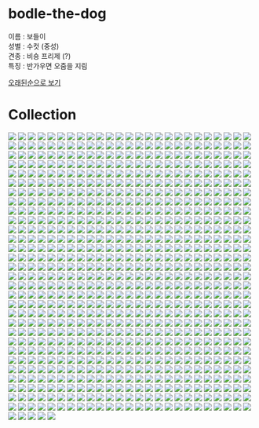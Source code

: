 # **bodle-the-dog**
이름 : 보들이  
성별 : 수컷 (중성)  
견종 : 비숑 프리제 (?)  
특징 : 반가우면 오줌을 지림  

[오래된순으로 보기](README.md)  

# Collection
![](./assets/KakaoTalk_20200517_010540265.jpg)
![](./assets/KakaoTalk_20200517_010539408.jpg)
![](./assets/KakaoTalk_20200517_010539065.jpg)
![](./assets/KakaoTalk_20200516_230948059.jpg)
![](./assets/KakaoTalk_20200516_190430715.jpg)
![](./assets/KakaoTalk_20200516_190429957.jpg)
![](./assets/KakaoTalk_20200516_190429570.jpg)
![](./assets/KakaoTalk_20200516_190429158.jpg)
![](./assets/KakaoTalk_20200516_020026445.jpg)
![](./assets/KakaoTalk_20200516_020026103.jpg)
![](./assets/KakaoTalk_20200515_162413892.jpg)
![](./assets/KakaoTalk_20200515_162236855.jpg)
![](./assets/KakaoTalk_20200515_162236822.jpg)
![](./assets/KakaoTalk_20200515_162230378.jpg)
![](./assets/KakaoTalk_20200515_151205874.jpg)
![](./assets/KakaoTalk_20200515_151205842.jpg)
![](./assets/KakaoTalk_20200515_151153304.jpg)
![](./assets/KakaoTalk_20200514_194650903.jpg)
![](./assets/KakaoTalk_20200514_194649920.jpg)
![](./assets/KakaoTalk_20200514_194648500.jpg)
![](./assets/KakaoTalk_20200514_165754180.jpg)
![](./assets/KakaoTalk_20200514_165740499.jpg)
![](./assets/KakaoTalk_20200513_181421658.jpg)
![](./assets/KakaoTalk_20200513_173810296.jpg)
![](./assets/KakaoTalk_20200513_173810274.jpg)
![](./assets/KakaoTalk_20200513_143433246.jpg)
![](./assets/KakaoTalk_20200513_141237108.jpg)
![](./assets/KakaoTalk_20200513_141205710.jpg)
![](./assets/KakaoTalk_20200513_141204905.jpg)
![](./assets/KakaoTalk_20200513_141035312.jpg)
![](./assets/KakaoTalk_20200512_173745716.jpg)
![](./assets/KakaoTalk_20200512_173745353.jpg)
![](./assets/KakaoTalk_20200512_173744820.jpg)
![](./assets/KakaoTalk_20200512_173744354.jpg)
![](./assets/KakaoTalk_20200512_143507398.jpg)
![](./assets/KakaoTalk_20200512_143507081.jpg)
![](./assets/KakaoTalk_20200512_135118185.jpg)
![](./assets/KakaoTalk_20200512_135050259.jpg)
![](./assets/KakaoTalk_20200512_131833661.jpg)
![](./assets/KakaoTalk_20200512_131833365.jpg)
![](./assets/KakaoTalk_20200512_113003533.jpg)
![](./assets/KakaoTalk_20200512_110052080.jpg)
![](./assets/KakaoTalk_20200511_150614548.jpg)
![](./assets/KakaoTalk_20200511_142726274.jpg)
![](./assets/KakaoTalk_20200511_134054347.jpg)
![](./assets/KakaoTalk_20200511_113632654.jpg)
![](./assets/KakaoTalk_20200510_143058338.jpg)
![](./assets/KakaoTalk_20200509_175212999.jpg)
![](./assets/KakaoTalk_20200509_173516060.jpg)
![](./assets/KakaoTalk_20200508_231134256.jpg)
![](./assets/KakaoTalk_20200508_231129996.jpg)
![](./assets/KakaoTalk_20200508_181948416.jpg)
![](./assets/KakaoTalk_20200508_181947998.jpg)
![](./assets/KakaoTalk_20200508_155811124.jpg)
![](./assets/KakaoTalk_20200508_155319651.jpg)
![](./assets/KakaoTalk_20200508_134713754.jpg)
![](./assets/KakaoTalk_20200508_133944463.jpg)
![](./assets/KakaoTalk_20200508_103116808.jpg)
![](./assets/KakaoTalk_20200507_121004182.jpg)
![](./assets/KakaoTalk_20200507_101332074.jpg)
![](./assets/KakaoTalk_20200507_101331774.jpg)
![](./assets/KakaoTalk_20200507_101331461.jpg)
![](./assets/KakaoTalk_20200507_101331069.jpg)
![](./assets/KakaoTalk_20200505_004246074.jpg)
![](./assets/KakaoTalk_20200428_141450288_01.jpg)
![](./assets/KakaoTalk_20200428_112642583.jpg)
![](./assets/KakaoTalk_20200428_020437796.jpg)
![](./assets/KakaoTalk_20200428_020437735.jpg)
![](./assets/KakaoTalk_20200428_020436986.jpg)
![](./assets/KakaoTalk_20200428_020436570.jpg)
![](./assets/KakaoTalk_20200428_020436237.jpg)
![](./assets/KakaoTalk_20200428_020435452.jpg)
![](./assets/KakaoTalk_20200427_221014083.jpg)
![](./assets/KakaoTalk_20200427_221013359.jpg)
![](./assets/KakaoTalk_20200427_140012963.jpg)
![](./assets/KakaoTalk_20200427_134247763.jpg)
![](./assets/KakaoTalk_20200427_131443951.jpg)
![](./assets/KakaoTalk_20200427_131443279.jpg)
![](./assets/KakaoTalk_20200427_130333694.jpg)
![](./assets/KakaoTalk_20200426_182121656.jpg)
![](./assets/KakaoTalk_20200425_174305950_03.jpg)
![](./assets/KakaoTalk_20200425_174305950_02.jpg)
![](./assets/KakaoTalk_20200425_174305950_01.jpg)
![](./assets/KakaoTalk_20200425_171032098.jpg)
![](./assets/KakaoTalk_20200425_140008246.jpg)
![](./assets/KakaoTalk_20200424_143012437.jpg)
![](./assets/KakaoTalk_20200424_142927919.jpg)
![](./assets/KakaoTalk_20200424_142731851.jpg)
![](./assets/KakaoTalk_20200423_203810792.jpg)
![](./assets/KakaoTalk_20200423_191227482.jpg)
![](./assets/KakaoTalk_20200423_191223243.jpg)
![](./assets/KakaoTalk_20200423_191136685.jpg)
![](./assets/KakaoTalk_20200423_191136684.PNG)
![](./assets/KakaoTalk_20200423_173854091.jpg)
![](./assets/KakaoTalk_20200423_123038519.jpg)
![](./assets/KakaoTalk_20200423_112723145.jpg)
![](./assets/KakaoTalk_20200422_174037394.jpg)
![](./assets/KakaoTalk_20200422_140138939.jpg)
![](./assets/KakaoTalk_20200422_140138873.jpg)
![](./assets/KakaoTalk_20200422_132528243.jpg)
![](./assets/KakaoTalk_20200422_131857396.jpg)
![](./assets/KakaoTalk_20200422_130349807.jpg)
![](./assets/KakaoTalk_20200422_122049449.jpg)
![](./assets/KakaoTalk_20200422_110312934.jpg)
![](./assets/KakaoTalk_20200421_124946722.jpg)
![](./assets/KakaoTalk_20200421_124946355.jpg)
![](./assets/KakaoTalk_20200421_123726037.jpg)
![](./assets/KakaoTalk_20200420_135251001.jpg)
![](./assets/KakaoTalk_20200420_135250597.jpg)
![](./assets/KakaoTalk_20200419_192154087.jpg)
![](./assets/KakaoTalk_20200418_133107137.jpg)
![](./assets/KakaoTalk_20200418_133106431.jpg)
![](./assets/KakaoTalk_20200418_133106053.jpg)
![](./assets/KakaoTalk_20200418_125526598.jpg)
![](./assets/KakaoTalk_20200418_125526194.jpg)
![](./assets/KakaoTalk_20200416_123858644.jpg)
![](./assets/KakaoTalk_20200416_123759618.jpg)
![](./assets/KakaoTalk_20200416_123203600.jpg)
![](./assets/KakaoTalk_20200416_123203404.jpg)
![](./assets/KakaoTalk_20200416_105413614.jpg)
![](./assets/KakaoTalk_20200415_214823408_02.jpg)
![](./assets/KakaoTalk_20200415_214823408_01.jpg)
![](./assets/KakaoTalk_20200415_112941163.jpg)
![](./assets/KakaoTalk_20200415_112940186.jpg)
![](./assets/KakaoTalk_20200415_112816916.jpg)
![](./assets/KakaoTalk_20200414_175856907_06.jpg)
![](./assets/KakaoTalk_20200414_175856907_05.jpg)
![](./assets/KakaoTalk_20200414_175856907_04.jpg)
![](./assets/KakaoTalk_20200414_175856907_03.jpg)
![](./assets/KakaoTalk_20200414_175856907_02.jpg)
![](./assets/KakaoTalk_20200414_175856907_01.jpg)
![](./assets/KakaoTalk_20200414_150306748.jpg)
![](./assets/KakaoTalk_20200414_150306364.jpg)
![](./assets/KakaoTalk_20200414_134348768.jpg)
![](./assets/KakaoTalk_20200414_125157644.jpg)
![](./assets/KakaoTalk_20200414_125156659.jpg)
![](./assets/KakaoTalk_20200413_104008841.jpg)
![](./assets/KakaoTalk_20200413_104006626.jpg)
![](./assets/KakaoTalk_20200413_104005685.jpg)
![](./assets/KakaoTalk_20200412_200236502.jpg)
![](./assets/KakaoTalk_20200412_120902210.jpg)
![](./assets/KakaoTalk_20200412_120901304.jpg)
![](./assets/KakaoTalk_20200412_115751377.jpg)
![](./assets/KakaoTalk_20200412_115750423.jpg)
![](./assets/KakaoTalk_20200412_115749322.jpg)
![](./assets/KakaoTalk_20200412_115748347.jpg)
![](./assets/KakaoTalk_20200410_213420276.jpg)
![](./assets/KakaoTalk_20200410_213419323.jpg)
![](./assets/KakaoTalk_20200410_213418616.jpg)
![](./assets/KakaoTalk_20200410_142923645.PNG)
![](./assets/KakaoTalk_20200410_142923644.PNG)
![](./assets/KakaoTalk_20200410_142923643.PNG)
![](./assets/KakaoTalk_20200410_142923642.PNG)
![](./assets/KakaoTalk_20200410_142923641.PNG)
![](./assets/KakaoTalk_20200410_142923640.PNG)
![](./assets/KakaoTalk_20200410_142923639.jpg)
![](./assets/KakaoTalk_20200410_142922554.jpg)
![](./assets/KakaoTalk_20200410_142921260.jpg)
![](./assets/KakaoTalk_20200410_142920156.jpg)
![](./assets/KakaoTalk_20200410_134811877.jpg)
![](./assets/KakaoTalk_20200410_134810727.jpg)
![](./assets/KakaoTalk_20200410_134809532.jpg)
![](./assets/KakaoTalk_20200409_121126828.jpg)
![](./assets/KakaoTalk_20200409_121125628.jpg)
![](./assets/KakaoTalk_20200408_151806704.jpg)
![](./assets/KakaoTalk_20200408_144513449.jpg)
![](./assets/KakaoTalk_20200408_144513288.jpg)
![](./assets/KakaoTalk_20200408_092726020.jpg)
![](./assets/KakaoTalk_20200407_092224992.jpg)
![](./assets/KakaoTalk_20200406_160004091.jpg)
![](./assets/KakaoTalk_20200406_152306734.jpg)
![](./assets/KakaoTalk_20200406_152305862.jpg)
![](./assets/KakaoTalk_20200406_152304940.jpg)
![](./assets/KakaoTalk_20200406_152302641.jpg)
![](./assets/KakaoTalk_20200406_152301609.jpg)
![](./assets/KakaoTalk_20200406_152300372.jpg)
![](./assets/KakaoTalk_20200406_152259150.jpg)
![](./assets/KakaoTalk_20200406_152258141.jpg)
![](./assets/KakaoTalk_20200406_135443805.jpg)
![](./assets/KakaoTalk_20200405_173239989.jpg)
![](./assets/KakaoTalk_20200405_173236874.jpg)
![](./assets/KakaoTalk_20200405_173233750.jpg)
![](./assets/KakaoTalk_20200405_173229450.jpg)
![](./assets/KakaoTalk_20200405_125435546.jpg)
![](./assets/KakaoTalk_20200405_125422425.jpg)
![](./assets/KakaoTalk_20200405_084031516_04.jpg)
![](./assets/KakaoTalk_20200405_084031516_03.jpg)
![](./assets/KakaoTalk_20200405_084031516_02.jpg)
![](./assets/KakaoTalk_20200405_084031516_01.jpg)
![](./assets/KakaoTalk_20200403_172402737.jpg)
![](./assets/KakaoTalk_20200403_092402440.jpg)
![](./assets/KakaoTalk_20200402_211704671.jpg)
![](./assets/KakaoTalk_20200402_211703769.jpg)
![](./assets/KakaoTalk_20200402_211702607.jpg)
![](./assets/KakaoTalk_20200402_194630860.jpg)
![](./assets/KakaoTalk_20200402_124415376.jpg)
![](./assets/KakaoTalk_20200402_124253520.jpg)
![](./assets/KakaoTalk_20200401_234640508_04.jpg)
![](./assets/KakaoTalk_20200401_234640508_03.jpg)
![](./assets/KakaoTalk_20200401_234640508_02.jpg)
![](./assets/KakaoTalk_20200401_234640508_01.jpg)
![](./assets/KakaoTalk_20200401_081104829.jpg)
![](./assets/KakaoTalk_20200401_081104732.jpg)
![](./assets/KakaoTalk_20200401_081059609.jpg)
![](./assets/KakaoTalk_20200401_081038111.jpg)
![](./assets/KakaoTalk_20200401_081037277.jpg)
![](./assets/KakaoTalk_20200401_081036447.jpg)
![](./assets/KakaoTalk_20200401_081035851.jpg)
![](./assets/KakaoTalk_20200331_235419971.jpg)
![](./assets/KakaoTalk_20200331_134044979.jpg)
![](./assets/KakaoTalk_20200331_011756884.jpg)
![](./assets/KakaoTalk_20200331_011755756.jpg)
![](./assets/KakaoTalk_20200331_011752494.jpg)
![](./assets/KakaoTalk_20200331_011750331.jpg)
![](./assets/KakaoTalk_20200331_011748381.jpg)
![](./assets/KakaoTalk_20200331_011746037.jpg)
![](./assets/KakaoTalk_20200330_192841181.jpg)
![](./assets/KakaoTalk_20200330_192818661.jpg)
![](./assets/KakaoTalk_20200330_192814275.jpg)
![](./assets/KakaoTalk_20200330_192809340.jpg)
![](./assets/KakaoTalk_20200330_192750955.jpg)
![](./assets/KakaoTalk_20200330_192702772.jpg)
![](./assets/KakaoTalk_20200330_192637666.jpg)
![](./assets/KakaoTalk_20200330_192605839_03.jpg)
![](./assets/KakaoTalk_20200330_183320415.jpg)
![](./assets/KakaoTalk_20200330_183319367.jpg)
![](./assets/KakaoTalk_20200330_183318351.jpg)
![](./assets/KakaoTalk_20200330_163634304.jpg)
![](./assets/KakaoTalk_20200330_090325998.PNG)
![](./assets/KakaoTalk_20200330_090325997.jpg)
![](./assets/KakaoTalk_20200329_220359395.jpg)
![](./assets/KakaoTalk_20200328_183058118.jpg)
![](./assets/KakaoTalk_20200328_183056739.jpg)
![](./assets/KakaoTalk_20200328_183052472.jpg)
![](./assets/KakaoTalk_20200326_111035029.PNG)
![](./assets/KakaoTalk_20200326_111035028.jpg)
![](./assets/KakaoTalk_20200326_080209161.jpg)
![](./assets/KakaoTalk_20200326_080208880.jpg)
![](./assets/KakaoTalk_20200326_080208503.jpg)
![](./assets/KakaoTalk_20200326_080208119.jpg)
![](./assets/KakaoTalk_20200324_220937243.jpg)
![](./assets/KakaoTalk_20200324_220936259.jpg)
![](./assets/KakaoTalk_20200323_130034395.PNG)
![](./assets/KakaoTalk_20200323_130034394.PNG)
![](./assets/KakaoTalk_20200323_130034393.PNG)
![](./assets/KakaoTalk_20200323_130034392.PNG)
![](./assets/KakaoTalk_20200323_130034391.jpg)
![](./assets/KakaoTalk_20200323_130032943.jpg)
![](./assets/KakaoTalk_20200323_130031872.jpg)
![](./assets/KakaoTalk_20200319_172524372.jpg)
![](./assets/KakaoTalk_20200318_175116402.PNG)
![](./assets/KakaoTalk_20200318_175116401.PNG)
![](./assets/KakaoTalk_20200318_175116400.PNG)
![](./assets/KakaoTalk_20200318_175116399.PNG)
![](./assets/KakaoTalk_20200318_175116398.PNG)
![](./assets/KakaoTalk_20200318_175116397.PNG)
![](./assets/KakaoTalk_20200318_175116396.jpg)
![](./assets/KakaoTalk_20200318_175115088.jpg)
![](./assets/KakaoTalk_20200318_173323442.jpg)
![](./assets/KakaoTalk_20200318_171715392.jpg)
![](./assets/KakaoTalk_20200317_203138812.jpg)
![](./assets/KakaoTalk_20200317_185135351.jpg)
![](./assets/KakaoTalk_20200317_185132729.jpg)
![](./assets/KakaoTalk_20200317_135028888.jpg)
![](./assets/KakaoTalk_20200317_135025894.jpg)
![](./assets/KakaoTalk_20200316_112121675.jpg)
![](./assets/KakaoTalk_20200316_112120887.jpg)
![](./assets/KakaoTalk_20200313_194425255.PNG)
![](./assets/KakaoTalk_20200313_194425254.jpg)
![](./assets/KakaoTalk_20200313_194424071.jpg)
![](./assets/KakaoTalk_20200312_181130064.png)
![](./assets/KakaoTalk_20200312_181130063.jpg)
![](./assets/KakaoTalk_20200311_155400380.jpg)
![](./assets/KakaoTalk_20200311_155316771.jpg)
![](./assets/KakaoTalk_20200311_155311463.jpg)
![](./assets/KakaoTalk_20200311_155310862.jpg)
![](./assets/KakaoTalk_20200311_154040427.jpg)
![](./assets/KakaoTalk_20200311_132442172.jpg)
![](./assets/KakaoTalk_20200310_162729224.jpg)
![](./assets/KakaoTalk_20200310_162729106.jpg)
![](./assets/KakaoTalk_20200308_221757536.PNG)
![](./assets/KakaoTalk_20200308_221757535.jpg)
![](./assets/KakaoTalk_20200308_221756593.jpg)
![](./assets/KakaoTalk_20200308_172430855_07.jpg)
![](./assets/KakaoTalk_20200308_172430855_01.jpg)
![](./assets/KakaoTalk_20200307_040224354.jpg)
![](./assets/KakaoTalk_20200306_225407857.jpg)
![](./assets/KakaoTalk_20200306_200936646.jpg)
![](./assets/KakaoTalk_20200306_200935717.jpg)
![](./assets/KakaoTalk_20200306_200934732.jpg)
![](./assets/KakaoTalk_20200306_200933878.jpg)
![](./assets/KakaoTalk_20200306_200931818.jpg)
![](./assets/KakaoTalk_20200305_195228180_03.jpg)
![](./assets/KakaoTalk_20200305_150501311.jpg)
![](./assets/KakaoTalk_20200305_150458129.jpg)
![](./assets/KakaoTalk_20200303_225136092.PNG)
![](./assets/KakaoTalk_20200303_225136091.jpg)
![](./assets/KakaoTalk_20200302_151352093.jpg)
![](./assets/KakaoTalk_20200302_151351226.jpg)
![](./assets/KakaoTalk_20200302_151350313.jpg)
![](./assets/KakaoTalk_20200302_124508475.jpg)
![](./assets/KakaoTalk_20200301_220007426.PNG)
![](./assets/KakaoTalk_20200301_220007425.PNG)
![](./assets/KakaoTalk_20200301_220007424.jpg)
![](./assets/KakaoTalk_20200301_220003963.jpg)
![](./assets/KakaoTalk_20200301_164252311.jpg)
![](./assets/KakaoTalk_20200301_142441005.jpg)
![](./assets/KakaoTalk_20200301_142436892.jpg)
![](./assets/KakaoTalk_20200229_173046778.jpg)
![](./assets/KakaoTalk_20200229_173045778.jpg)
![](./assets/KakaoTalk_20200229_173042331.jpg)
![](./assets/KakaoTalk_20200229_173039268.jpg)
![](./assets/KakaoTalk_20200229_173035233.jpg)
![](./assets/KakaoTalk_20200229_173031562.jpg)
![](./assets/KakaoTalk_20200228_151109584.PNG)
![](./assets/KakaoTalk_20200228_151109583.jpg)
![](./assets/KakaoTalk_20200228_125056817.jpg)
![](./assets/KakaoTalk_20200227_160006483.jpg)
![](./assets/KakaoTalk_20200226_200927781.jpg)
![](./assets/KakaoTalk_20200226_172523793.jpg)
![](./assets/KakaoTalk_20200225_165101048.PNG)
![](./assets/KakaoTalk_20200225_165101047.PNG)
![](./assets/KakaoTalk_20200225_165101046.PNG)
![](./assets/KakaoTalk_20200225_165101045.jpg)
![](./assets/KakaoTalk_20200225_152114033.jpg)
![](./assets/KakaoTalk_20200225_152112868.jpg)
![](./assets/KakaoTalk_20200225_152111887.jpg)
![](./assets/KakaoTalk_20200225_152111116.jpg)
![](./assets/KakaoTalk_20200225_145956713.jpg)
![](./assets/KakaoTalk_20200225_145955683.jpg)
![](./assets/KakaoTalk_20200225_145927804.jpg)
![](./assets/KakaoTalk_20200225_144523084.jpg)
![](./assets/KakaoTalk_20200225_132531515.png)
![](./assets/KakaoTalk_20200225_125638138.jpg)
![](./assets/KakaoTalk_20200224_212402319.jpg)
![](./assets/KakaoTalk_20200224_212252428.jpg)
![](./assets/KakaoTalk_20200224_145952721.PNG)
![](./assets/KakaoTalk_20200224_145952720.PNG)
![](./assets/KakaoTalk_20200224_145952719.jpg)
![](./assets/KakaoTalk_20200224_145951647.jpg)
![](./assets/KakaoTalk_20200224_145949588.jpg)
![](./assets/KakaoTalk_20200223_175329300_06.jpg)
![](./assets/KakaoTalk_20200223_175006818.jpg)
![](./assets/KakaoTalk_20200223_175005975.jpg)
![](./assets/KakaoTalk_20200223_143848877.jpg)
![](./assets/KakaoTalk_20200223_143847694.jpg)
![](./assets/KakaoTalk_20200220_150834134.png)
![](./assets/KakaoTalk_20200220_150834133.jpg)
![](./assets/KakaoTalk_20200220_150833555.jpg)
![](./assets/KakaoTalk_20200220_150833203.jpg)
![](./assets/KakaoTalk_20200220_150832449.jpg)
![](./assets/KakaoTalk_20200220_150832313.jpg)
![](./assets/KakaoTalk_20200220_012905885.png)
![](./assets/KakaoTalk_20200220_012905884.jpg)
![](./assets/KakaoTalk_20200219_205547535.jpg)
![](./assets/KakaoTalk_20200219_121737789.PNG)
![](./assets/KakaoTalk_20200219_121737788.PNG)
![](./assets/KakaoTalk_20200219_121737787.jpg)
![](./assets/KakaoTalk_20200219_120744942.jpg)
![](./assets/KakaoTalk_20200219_120744037.jpg)
![](./assets/KakaoTalk_20200219_120743910.jpg)
![](./assets/KakaoTalk_20200219_120138577.jpg)
![](./assets/KakaoTalk_20200218_171423846.jpg)
![](./assets/KakaoTalk_20200218_161300700.jpg)
![](./assets/KakaoTalk_20200218_161258240.jpg)
![](./assets/KakaoTalk_20200218_161256742.jpg)
![](./assets/KakaoTalk_20200217_175939112.jpg)
![](./assets/KakaoTalk_20200217_134402183.jpg)
![](./assets/KakaoTalk_20200217_134401327.jpg)
![](./assets/KakaoTalk_20200217_134028914.jpg)
![](./assets/KakaoTalk_20200217_134027633.jpg)
![](./assets/KakaoTalk_20200215_005559708.jpg)
![](./assets/KakaoTalk_20200215_005558018.jpg)
![](./assets/KakaoTalk_20200215_005557350.jpg)
![](./assets/KakaoTalk_20200215_005555106.jpg)
![](./assets/KakaoTalk_20200213_170057279.jpg)
![](./assets/KakaoTalk_20200213_154940813.jpg)
![](./assets/KakaoTalk_20200212_201858782.jpg)
![](./assets/KakaoTalk_20200212_201857643.jpg)
![](./assets/KakaoTalk_20200211_145658612.PNG)
![](./assets/KakaoTalk_20200211_145658611.PNG)
![](./assets/KakaoTalk_20200211_145658610.PNG)
![](./assets/KakaoTalk_20200211_145658609.PNG)
![](./assets/KakaoTalk_20200211_145658608.PNG)
![](./assets/KakaoTalk_20200211_145658607.PNG)
![](./assets/KakaoTalk_20200211_145658606.jpg)
![](./assets/KakaoTalk_20200211_142636911.jpg)
![](./assets/KakaoTalk_20200211_142636075.jpg)
![](./assets/KakaoTalk_20200210_141244813.jpg)
![](./assets/KakaoTalk_20200210_141243907.jpg)
![](./assets/KakaoTalk_20200210_141243073.jpg)
![](./assets/KakaoTalk_20200210_141242028.jpg)
![](./assets/KakaoTalk_20200210_141241330.jpg)
![](./assets/KakaoTalk_20200210_141240588.jpg)
![](./assets/KakaoTalk_20200210_032918381.jpg)
![](./assets/KakaoTalk_20200210_032917535.jpg)
![](./assets/KakaoTalk_20200207_155445365.jpg)
![](./assets/KakaoTalk_20200207_155444415.jpg)
![](./assets/KakaoTalk_20200207_155443506.jpg)
![](./assets/KakaoTalk_20200207_155442353.jpg)
![](./assets/KakaoTalk_20200207_155441392.jpg)
![](./assets/KakaoTalk_20200205_204650529.jpg)
![](./assets/KakaoTalk_20200204_232118303.jpg)
![](./assets/KakaoTalk_20200204_232117604.jpg)
![](./assets/KakaoTalk_20200204_232116642.jpg)
![](./assets/KakaoTalk_20200202_211750682.jpg)
![](./assets/KakaoTalk_20200202_191356102_03.jpg)
![](./assets/KakaoTalk_20200202_191356102_02.jpg)
![](./assets/KakaoTalk_20200202_191356102_01.jpg)
![](./assets/KakaoTalk_20200202_163829504.jpg)
![](./assets/KakaoTalk_20200202_163829017.jpg)
![](./assets/KakaoTalk_20200202_163828356.jpg)
![](./assets/KakaoTalk_20200202_163827589.jpg)
![](./assets/KakaoTalk_20200127_233423846.jpg)
![](./assets/KakaoTalk_20200126_135919821.jpg)
![](./assets/KakaoTalk_20200126_135919551.jpg)
![](./assets/KakaoTalk_20200122_221221463.jpg)
![](./assets/KakaoTalk_20200122_221221392.jpg)
![](./assets/KakaoTalk_20200121_233833790.jpg)
![](./assets/KakaoTalk_20200121_233833346.jpg)
![](./assets/KakaoTalk_20200121_231428811.jpg)
![](./assets/KakaoTalk_20200121_231403410.jpg)
![](./assets/KakaoTalk_20200118_233454689.jpg)
![](./assets/KakaoTalk_20200118_233454676.jpg)
![](./assets/KakaoTalk_20200118_233453892.jpg)
![](./assets/KakaoTalk_20200118_213942297.jpg)
![](./assets/KakaoTalk_20200118_213941644.jpg)
![](./assets/KakaoTalk_20200118_213941303.jpg)
![](./assets/KakaoTalk_20200118_213940631.jpg)
![](./assets/KakaoTalk_20200117_063606962.jpg)
![](./assets/KakaoTalk_20200117_061223022.jpg)
![](./assets/KakaoTalk_20200117_061222234.jpg)
![](./assets/KakaoTalk_20200117_061221431.jpg)
![](./assets/KakaoTalk_20200117_061117023.jpg)
![](./assets/KakaoTalk_20200117_061116274.jpg)
![](./assets/KakaoTalk_20200117_060924200.jpg)
![](./assets/KakaoTalk_20200117_060923216.jpg)
![](./assets/KakaoTalk_20200114_183927953.jpg)
![](./assets/KakaoTalk_20200112_214202006.jpg)
![](./assets/KakaoTalk_20200112_214200984.jpg)
![](./assets/KakaoTalk_20200110_140438435.jpg)
![](./assets/KakaoTalk_20200108_183735031.jpg)
![](./assets/KakaoTalk_20200108_130256160.jpg)
![](./assets/KakaoTalk_20200108_124905297.jpg)
![](./assets/KakaoTalk_20200107_191732630.jpg)
![](./assets/KakaoTalk_20200107_131330352.jpg)
![](./assets/KakaoTalk_20200107_130603658.jpg)
![](./assets/KakaoTalk_20200107_130602827.jpg)
![](./assets/KakaoTalk_20200107_124532166.jpg)
![](./assets/KakaoTalk_20200107_124530550.jpg)
![](./assets/KakaoTalk_20200107_062624001.jpg)
![](./assets/KakaoTalk_20200107_062518517.jpg)
![](./assets/KakaoTalk_20200107_062517702.jpg)
![](./assets/KakaoTalk_20200107_062513078.jpg)
![](./assets/KakaoTalk_20200107_062511409.jpg)
![](./assets/KakaoTalk_20200107_061348408.jpg)
![](./assets/KakaoTalk_20200106_200343275.jpg)
![](./assets/KakaoTalk_20200106_200342399.jpg)
![](./assets/KakaoTalk_20200106_200341273.jpg)
![](./assets/KakaoTalk_20200105_215902043.jpg)
![](./assets/KakaoTalk_20200105_215901231.jpg)
![](./assets/KakaoTalk_20200105_163911419.jpg)
![](./assets/KakaoTalk_20200105_163910481.jpg)
![](./assets/KakaoTalk_20200105_163909739.jpg)
![](./assets/KakaoTalk_20200105_163908948.jpg)
![](./assets/KakaoTalk_20200104_232936984.jpg)
![](./assets/KakaoTalk_20200101_213727224.jpg)
![](./assets/KakaoTalk_20200101_213726030.jpg)
![](./assets/KakaoTalk_20200101_213725038.jpg)
![](./assets/KakaoTalk_20200101_190601398.jpg)
![](./assets/KakaoTalk_20200101_190601151.jpg)
![](./assets/KakaoTalk_20200101_140130948.jpg)
![](./assets/KakaoTalk_20200101_140129895.jpg)
![](./assets/KakaoTalk_20191231_200923869.jpg)
![](./assets/KakaoTalk_20191231_200922218.jpg)
![](./assets/KakaoTalk_20191231_151831576.jpg)
![](./assets/KakaoTalk_20191231_122823580.jpg)
![](./assets/KakaoTalk_20191230_173102258.jpg)
![](./assets/KakaoTalk_20191230_003203816.jpg)
![](./assets/KakaoTalk_20191230_002912266.jpg)
![](./assets/KakaoTalk_20191230_002910691.jpg)
![](./assets/KakaoTalk_20191230_002910130.jpg)
![](./assets/KakaoTalk_20191229_162608305.jpg)
![](./assets/KakaoTalk_20191229_162607231.jpg)
![](./assets/KakaoTalk_20191229_162606349.jpg)
![](./assets/KakaoTalk_20191229_162605577.jpg)
![](./assets/KakaoTalk_20191229_162604752.jpg)
![](./assets/KakaoTalk_20191221_193454437.jpg)
![](./assets/KakaoTalk_20191221_193454315.jpg)
![](./assets/KakaoTalk_20191221_182342661.jpg)
![](./assets/KakaoTalk_20191221_182339576.jpg)
![](./assets/KakaoTalk_20191221_182335203.jpg)
![](./assets/KakaoTalk_20191221_182334858.jpg)
![](./assets/KakaoTalk_20191221_182330650.jpg)
![](./assets/KakaoTalk_20191221_182328647.jpg)
![](./assets/KakaoTalk_20191221_182327677.jpg)
![](./assets/KakaoTalk_20191221_182324487.jpg)
![](./assets/KakaoTalk_20191221_182322278.jpg)
![](./assets/KakaoTalk_20191221_182319500.jpg)
![](./assets/KakaoTalk_20191221_120414699.jpg)
![](./assets/KakaoTalk_20191221_120413783.jpg)
![](./assets/KakaoTalk_20191220_181823106.jpg)
![](./assets/KakaoTalk_20191220_181822604.jpg)
![](./assets/KakaoTalk_20191220_181821987.jpg)
![](./assets/KakaoTalk_20191220_181821515.jpg)
![](./assets/KakaoTalk_20191220_181820609.jpg)
![](./assets/KakaoTalk_20191220_181820521.jpg)
![](./assets/KakaoTalk_20191220_181024354.jpg)
![](./assets/KakaoTalk_20191220_181024181.jpg)
![](./assets/KakaoTalk_20191220_181023145.jpg)
![](./assets/KakaoTalk_20191220_181023141.jpg)
![](./assets/KakaoTalk_20191220_180621949.jpg)
![](./assets/KakaoTalk_20191220_180621830.jpg)
![](./assets/KakaoTalk_20191220_180621034.jpg)
![](./assets/KakaoTalk_20191220_180620888.jpg)
![](./assets/KakaoTalk_20191220_180112250.jpg)
![](./assets/KakaoTalk_20191220_171339226.jpg)
![](./assets/KakaoTalk_20191220_171338256.jpg)
![](./assets/KakaoTalk_20191220_171337206.jpg)
![](./assets/KakaoTalk_20191220_171258922.jpg)
![](./assets/KakaoTalk_20191220_171257982.jpg)
![](./assets/KakaoTalk_20191220_171257114.jpg)
![](./assets/KakaoTalk_20191220_171255955.jpg)
![](./assets/KakaoTalk_20191220_171253870.jpg)
![](./assets/KakaoTalk_20191220_171053117.jpg)
![](./assets/KakaoTalk_20191220_171052242.jpg)
![](./assets/KakaoTalk_20191220_171051277.jpg)
![](./assets/KakaoTalk_20191220_162858521.jpg)
![](./assets/KakaoTalk_20191220_162857354.jpg)
![](./assets/KakaoTalk_20191220_162856145.jpg)
![](./assets/KakaoTalk_20191220_162855629.jpg)
![](./assets/KakaoTalk_20191220_160235647.jpg)
![](./assets/KakaoTalk_20191220_160206837.jpg)
![](./assets/KakaoTalk_20191220_114229596.jpg)
![](./assets/KakaoTalk_20191220_114228770.jpg)
![](./assets/KakaoTalk_20191220_114227669.jpg)
![](./assets/KakaoTalk_20191220_114226730.jpg)
![](./assets/KakaoTalk_20191220_114225730.jpg)
![](./assets/KakaoTalk_20191217_223648097.jpg)
![](./assets/KakaoTalk_20191217_223646162.jpg)
![](./assets/KakaoTalk_20191217_223643721.jpg)
![](./assets/KakaoTalk_20191217_161948743.jpg)
![](./assets/KakaoTalk_20191216_185749225.jpg)
![](./assets/KakaoTalk_20191216_101242080.jpg)
![](./assets/KakaoTalk_20191216_101202270.jpg)
![](./assets/KakaoTalk_20191216_101202193.jpg)
![](./assets/KakaoTalk_20191215_113038631.jpg)
![](./assets/KakaoTalk_20191214_113817493.jpg)
![](./assets/KakaoTalk_20191213_221146337.jpg)
![](./assets/KakaoTalk_20191213_221145236.jpg)
![](./assets/KakaoTalk_20191213_221143632.jpg)
![](./assets/KakaoTalk_20191213_221142169.jpg)
![](./assets/KakaoTalk_20191213_220220676.jpg)
![](./assets/KakaoTalk_20191213_220219572.jpg)
![](./assets/KakaoTalk_20191213_220218428.jpg)
![](./assets/KakaoTalk_20191213_173039171.jpg)
![](./assets/KakaoTalk_20191213_173038228.jpg)
![](./assets/KakaoTalk_20191212_185530139.jpg)
![](./assets/KakaoTalk_20191212_072710686.jpg)
![](./assets/KakaoTalk_20191212_072709684.jpg)
![](./assets/KakaoTalk_20191210_210656275.jpg)
![](./assets/KakaoTalk_20191210_210656210.jpg)
![](./assets/KakaoTalk_20191210_195338318.jpg)
![](./assets/KakaoTalk_20191210_052604664.jpg)
![](./assets/KakaoTalk_20191209_212636419.jpg)
![](./assets/KakaoTalk_20191209_212634797.jpg)
![](./assets/KakaoTalk_20191209_212634560.jpg)
![](./assets/KakaoTalk_20191209_210359587.jpg)
![](./assets/KakaoTalk_20191209_205931522.jpg)
![](./assets/KakaoTalk_20191209_205927503.jpg)
![](./assets/KakaoTalk_20191209_194712362.jpg)
![](./assets/KakaoTalk_20191209_194226075.jpg)
![](./assets/KakaoTalk_20191209_115412451.jpg)
![](./assets/KakaoTalk_20191208_185827956.jpg)
![](./assets/KakaoTalk_20191208_185827554.jpg)
![](./assets/KakaoTalk_20191208_145055741.jpg)
![](./assets/KakaoTalk_20191207_192604379.jpg)
![](./assets/KakaoTalk_20191207_192603173.jpg)
![](./assets/KakaoTalk_20191207_192603121.jpg)
![](./assets/KakaoTalk_20191207_152827231.jpg)
![](./assets/KakaoTalk_20191207_152823308.jpg)
![](./assets/KakaoTalk_20191206_120130844.jpg)
![](./assets/KakaoTalk_20191206_120128418.jpg)
![](./assets/KakaoTalk_20191206_120126303.jpg)
![](./assets/KakaoTalk_20191206_120122319.jpg)
![](./assets/KakaoTalk_20191206_120120565.jpg)
![](./assets/KakaoTalk_20191206_120116413.jpg)
![](./assets/KakaoTalk_20191206_120113517.jpg)
![](./assets/KakaoTalk_20191204_153928611.jpg)
![](./assets/KakaoTalk_20191201_141542430.jpg)
![](./assets/KakaoTalk_20191201_141542011.jpg)
![](./assets/KakaoTalk_20191201_141541407.jpg)
![](./assets/KakaoTalk_20191201_141541134.jpg)
![](./assets/KakaoTalk_20191201_141540458.jpg)
![](./assets/KakaoTalk_20191201_141540258.jpg)
![](./assets/KakaoTalk_20191201_141539501.jpg)
![](./assets/KakaoTalk_20191201_141539399.jpg)
![](./assets/KakaoTalk_20191126_204109047.jpg)
![](./assets/KakaoTalk_20191126_184758543.jpg)
![](./assets/KakaoTalk_20191126_105243045.jpg)
![](./assets/KakaoTalk_20191126_104153661.jpg)
![](./assets/KakaoTalk_20191124_172004859.jpg)
![](./assets/KakaoTalk_20191124_172003477.jpg)
![](./assets/KakaoTalk_20191124_172002681.jpg)
![](./assets/KakaoTalk_20191123_201442796.png)
![](./assets/KakaoTalk_20191123_193656489.jpg)
![](./assets/KakaoTalk_20191123_193656230.jpg)
![](./assets/KakaoTalk_20191123_193654910.jpg)
![](./assets/KakaoTalk_20191123_193654114.jpg)
![](./assets/KakaoTalk_20191123_193653632.jpg)
![](./assets/KakaoTalk_20191123_193653028.jpg)
![](./assets/KakaoTalk_20191123_193653022.jpg)
![](./assets/KakaoTalk_20191122_155642448.jpg)
![](./assets/KakaoTalk_20191121_224349694.jpg)
![](./assets/KakaoTalk_20191121_224347617.jpg)
![](./assets/KakaoTalk_20191121_110551616.jpg)
![](./assets/KakaoTalk_20191120_203943585.jpg)
![](./assets/KakaoTalk_20191119_125134332.jpg)
![](./assets/KakaoTalk_20191119_125110648.jpg)
![](./assets/KakaoTalk_20191117_175258608.jpg)
![](./assets/KakaoTalk_20191116_123718741.jpg)
![](./assets/KakaoTalk_20191116_123718510.jpg)
![](./assets/KakaoTalk_20191116_123717837.jpg)
![](./assets/KakaoTalk_20191116_123717656.jpg)
![](./assets/KakaoTalk_20191114_113358864.jpg)
![](./assets/KakaoTalk_20191114_113233778.jpg)
![](./assets/KakaoTalk_20191114_105248128.jpg)
![](./assets/KakaoTalk_20191112_202540065.PNG)
![](./assets/KakaoTalk_20191112_202540064.jpg)
![](./assets/KakaoTalk_20191112_202539906.jpg)
![](./assets/KakaoTalk_20191110_165416571.jpg)
![](./assets/KakaoTalk_20191110_165416551.jpg)
![](./assets/KakaoTalk_20191110_165416370.jpg)
![](./assets/KakaoTalk_20191110_165416364.jpg)
![](./assets/KakaoTalk_20191109_221141748.jpg)
![](./assets/KakaoTalk_20191109_221131325.jpg)
![](./assets/KakaoTalk_20191109_212133840.jpg)
![](./assets/KakaoTalk_20191109_181405665.jpg)
![](./assets/KakaoTalk_20191108_203715935.jpg)
![](./assets/KakaoTalk_20191108_203715778.jpg)
![](./assets/KakaoTalk_20191108_203715623.jpg)
![](./assets/KakaoTalk_20191108_203715464.jpg)
![](./assets/KakaoTalk_20191106_211336935.jpg)
![](./assets/KakaoTalk_20191106_211336676.jpg)
![](./assets/KakaoTalk_20191106_211336491.jpg)
![](./assets/KakaoTalk_20191106_192248885.jpg)
![](./assets/KakaoTalk_20191106_134141843.png)
![](./assets/KakaoTalk_20191106_134141842.png)
![](./assets/KakaoTalk_20191106_134141841.png)
![](./assets/KakaoTalk_20191106_134141840.png)
![](./assets/KakaoTalk_20191106_134141839.png)
![](./assets/KakaoTalk_20191106_134141838.png)
![](./assets/KakaoTalk_20191106_133623980.jpg)
![](./assets/KakaoTalk_20191106_132928897.jpg)
![](./assets/KakaoTalk_20191104_152330850.jpg)
![](./assets/KakaoTalk_20191104_152329899.jpg)
![](./assets/KakaoTalk_20191103_160600377.jpg)
![](./assets/KakaoTalk_20191103_160600357.jpg)
![](./assets/KakaoTalk_20191102_153932375.jpg)
![](./assets/KakaoTalk_20191102_153932374.jpg)
![](./assets/KakaoTalk_20191102_110706319.jpg)
![](./assets/KakaoTalk_20191102_110640231.jpg)
![](./assets/KakaoTalk_20191101_193837578.jpg)
![](./assets/KakaoTalk_20191027_174322201.jpg)
![](./assets/KakaoTalk_20191027_173622624.jpg)
![](./assets/KakaoTalk_20191025_181827128.jpg)
![](./assets/KakaoTalk_20191024_181641860.jpg)
![](./assets/KakaoTalk_20191023_133306891.png)
![](./assets/KakaoTalk_20191023_132337477.jpg)
![](./assets/KakaoTalk_20191022_175315981.jpg)
![](./assets/KakaoTalk_20191021_122905274.jpg)
![](./assets/KakaoTalk_20191021_103818235.png)
![](./assets/KakaoTalk_20191020_205128536.jpg)
![](./assets/KakaoTalk_20191020_132552812.jpg)
![](./assets/KakaoTalk_20191020_132552620.jpg)
![](./assets/KakaoTalk_20191020_132552414.jpg)
![](./assets/KakaoTalk_20191019_150746178.jpg)
![](./assets/KakaoTalk_20191017_194446772.jpg)
![](./assets/KakaoTalk_20191017_180930158.png)
![](./assets/KakaoTalk_20191017_180508278.png)
![](./assets/KakaoTalk_20191016_183053897.jpg)
![](./assets/KakaoTalk_20191016_100824390.png)
![](./assets/KakaoTalk_20191015_144353461.png)
![](./assets/KakaoTalk_20191014_152205818.jpg)
![](./assets/KakaoTalk_20191014_102950798.png)
![](./assets/KakaoTalk_20191014_004306111.jpg)
![](./assets/KakaoTalk_20191013_232956399.png)
![](./assets/KakaoTalk_20191012_151212120.jpg)
![](./assets/KakaoTalk_20191012_145906497.png)
![](./assets/KakaoTalk_20191012_130208077.jpg)
![](./assets/KakaoTalk_20191012_130207219.jpg)
![](./assets/KakaoTalk_20191012_125948094.jpg)
![](./assets/KakaoTalk_20191012_125946939.jpg)
![](./assets/KakaoTalk_20191010_191112175.jpg)
![](./assets/KakaoTalk_20191010_190913748.jpg)
![](./assets/KakaoTalk_20191010_111901603.jpg)
![](./assets/KakaoTalk_20191010_111901602.jpg)
![](./assets/KakaoTalk_20191009_184638110.png)
![](./assets/KakaoTalk_20191008_192018181.jpg)
![](./assets/KakaoTalk_20191008_192016840.jpg)
![](./assets/KakaoTalk_20191008_162459678.png)
![](./assets/KakaoTalk_20191007_162336327.jpg)
![](./assets/KakaoTalk_20191006_210417776.jpg)
![](./assets/KakaoTalk_20191003_010559563.png)
![](./assets/KakaoTalk_20190930_113831067.PNG)
![](./assets/KakaoTalk_20190930_113831066.png)
![](./assets/KakaoTalk_20190918_160459706.jpg)
![](./assets/KakaoTalk_20190918_160459705.jpg)
![](./assets/KakaoTalk_20190918_160459704.jpg)
![](./assets/KakaoTalk_20190918_160459703.jpg)
![](./assets/KakaoTalk_20190918_160459702.jpg)
![](./assets/KakaoTalk_20190918_160459701.png)
![](./assets/KakaoTalk_20190918_160459700.png)
![](./assets/KakaoTalk_20190915_170536597.jpg)
![](./assets/KakaoTalk_20190914_212713325.jpg)
![](./assets/KakaoTalk_20190914_212713127.jpg)
![](./assets/KakaoTalk_20190914_212713024.jpg)
![](./assets/KakaoTalk_20190914_212712737.jpg)
![](./assets/KakaoTalk_20190914_212712654.jpg)
![](./assets/KakaoTalk_20190914_212712500.jpg)
![](./assets/KakaoTalk_20190914_212712476.jpg)
![](./assets/KakaoTalk_20190612_075844558.jpg)
![](./assets/KakaoTalk_20190610_160747591.jpg)
![](./assets/KakaoTalk_20190610_160746849.jpg)
![](./assets/KakaoTalk_20190610_160746097.jpg)
![](./assets/KakaoTalk_20190610_160741172.jpg)
![](./assets/KakaoTalk_20190610_134259236.jpg)
![](./assets/KakaoTalk_20190610_134258586.jpg)
![](./assets/KakaoTalk_20190610_134027967.jpg)
![](./assets/KakaoTalk_20190610_134027591.jpg)
![](./assets/KakaoTalk_20190604_190906591.jpg)
![](./assets/KakaoTalk_20190530_074800977.jpg)
![](./assets/KakaoTalk_20190422_144309929.jpg)
![](./assets/KakaoTalk_20190414_002401578.jpg)
![](./assets/KakaoTalk_20190414_001451050.jpg)
![](./assets/KakaoTalk_20190209_225258956.gif)
![](./assets/KakaoTalk_20190130_112330219.jpg)
![](./assets/6.PNG)
![](./assets/5.png)
![](./assets/4.png)
![](./assets/3.PNG)
![](./assets/2.PNG)
![](./assets/128934123894129374.PNG)
![](./assets/12341235122472358858.PNG)
![](./assets/12312412412419.jpg)
![](./assets/12312412412418.jpg)
![](./assets/12312412412417.jpg)
![](./assets/12312412412416.jpg)
![](./assets/12312412412415.jpg)
![](./assets/12312412412414.PNG)
![](./assets/123124.PNG)
![](./assets/123123123412341234.PNG)
![](./assets/123121246126893481923.PNG)
![](./assets/1.png)
![](./assets/0.png)
